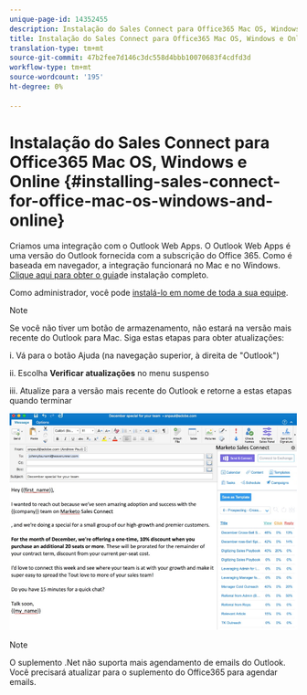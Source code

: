 ```yaml
---
unique-page-id: 14352455
description: Instalação do Sales Connect para Office365 Mac OS, Windows e Online - Documentos do Marketing - Documentação do produto
title: Instalação do Sales Connect para Office365 Mac OS, Windows e Online
translation-type: tm+mt
source-git-commit: 47b2fee7d146c3dc558d4bbb10070683f4cdfd3d
workflow-type: tm+mt
source-wordcount: '195'
ht-degree: 0%

---
```



# Instalação do Sales Connect para Office365 Mac OS, Windows e Online {#installing-sales-connect-for-office-mac-os-windows-and-online}

Criamos uma integração com o Outlook Web Apps. O Outlook Web Apps é uma versão do Outlook fornecida com a subscrição do Office 365. Como é baseada em navegador, a integração funcionará no Mac e no Windows. [Clique aqui para obter o guia](http://s3.amazonaws.com/tout-user-store/outlook-mac/assets/install_tout_add-in_outlook_mac.pdf)de instalação completo.

Como administrador, você pode [instalá-lo em nome de toda a sua equipe](http://docs.microsoft.com/en-us/office365/admin/manage/manage-deployment-of-add-ins?view=o365-worldwide).

>[!NOTE]
>
>Se você não tiver um botão de armazenamento, não estará na versão mais recente do Outlook para Mac. Siga estas etapas para obter atualizações:
>
>i. Vá para o botão Ajuda (na navegação superior, à direita de &quot;Outlook&quot;)
>
>ii. Escolha **Verificar atualizações** no menu suspenso
>
>iii. Atualize para a versão mais recente do Outlook e retorne a estas etapas quando terminar

![](assets/one.png)

>[!NOTE]
>
>O suplemento .Net não suporta mais agendamento de emails do Outlook. Você precisará atualizar para o suplemento do Office365 para agendar emails.

